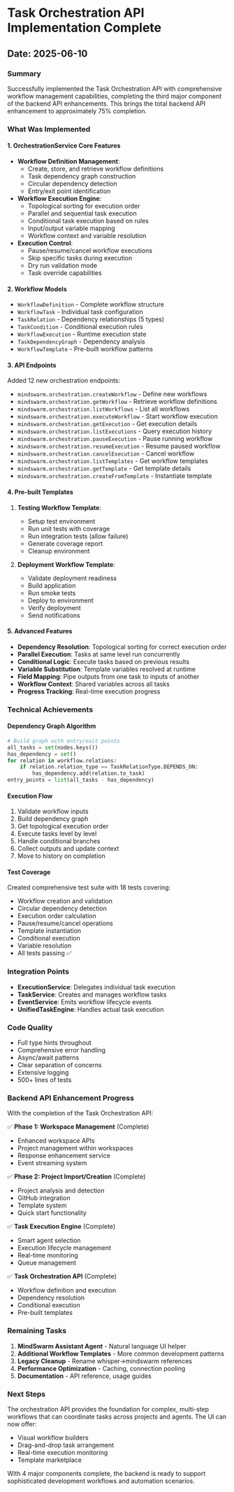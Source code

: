 # Task Orchestration API Implementation Complete

## Date: 2025-06-10

### Summary
Successfully implemented the Task Orchestration API with comprehensive workflow management capabilities, completing the third major component of the backend API enhancements. This brings the total backend API enhancement to approximately 75% completion.

### What Was Implemented

#### 1. OrchestrationService Core Features
- **Workflow Definition Management**:
  - Create, store, and retrieve workflow definitions
  - Task dependency graph construction
  - Circular dependency detection
  - Entry/exit point identification
- **Workflow Execution Engine**:
  - Topological sorting for execution order
  - Parallel and sequential task execution
  - Conditional task execution based on rules
  - Input/output variable mapping
  - Workflow context and variable resolution
- **Execution Control**:
  - Pause/resume/cancel workflow executions
  - Skip specific tasks during execution
  - Dry run validation mode
  - Task override capabilities

#### 2. Workflow Models
- `WorkflowDefinition` - Complete workflow structure
- `WorkflowTask` - Individual task configuration
- `TaskRelation` - Dependency relationships (5 types)
- `TaskCondition` - Conditional execution rules
- `WorkflowExecution` - Runtime execution state
- `TaskDependencyGraph` - Dependency analysis
- `WorkflowTemplate` - Pre-built workflow patterns

#### 3. API Endpoints
Added 12 new orchestration endpoints:
- `mindswarm.orchestration.createWorkflow` - Define new workflows
- `mindswarm.orchestration.getWorkflow` - Retrieve workflow definitions
- `mindswarm.orchestration.listWorkflows` - List all workflows
- `mindswarm.orchestration.executeWorkflow` - Start workflow execution
- `mindswarm.orchestration.getExecution` - Get execution details
- `mindswarm.orchestration.listExecutions` - Query execution history
- `mindswarm.orchestration.pauseExecution` - Pause running workflow
- `mindswarm.orchestration.resumeExecution` - Resume paused workflow
- `mindswarm.orchestration.cancelExecution` - Cancel workflow
- `mindswarm.orchestration.listTemplates` - Get workflow templates
- `mindswarm.orchestration.getTemplate` - Get template details
- `mindswarm.orchestration.createFromTemplate` - Instantiate template

#### 4. Pre-built Templates
1. **Testing Workflow Template**:
   - Setup test environment
   - Run unit tests with coverage
   - Run integration tests (allow failure)
   - Generate coverage report
   - Cleanup environment

2. **Deployment Workflow Template**:
   - Validate deployment readiness
   - Build application
   - Run smoke tests
   - Deploy to environment
   - Verify deployment
   - Send notifications

#### 5. Advanced Features
- **Dependency Resolution**: Topological sorting for correct execution order
- **Parallel Execution**: Tasks at same level run concurrently
- **Conditional Logic**: Execute tasks based on previous results
- **Variable Substitution**: Template variables resolved at runtime
- **Field Mapping**: Pipe outputs from one task to inputs of another
- **Workflow Context**: Shared variables across all tasks
- **Progress Tracking**: Real-time execution progress

### Technical Achievements

#### Dependency Graph Algorithm
```python
# Build graph with entry/exit points
all_tasks = set(nodes.keys())
has_dependency = set()
for relation in workflow.relations:
    if relation.relation_type == TaskRelationType.DEPENDS_ON:
        has_dependency.add(relation.to_task)
entry_points = list(all_tasks - has_dependency)
```

#### Execution Flow
1. Validate workflow inputs
2. Build dependency graph
3. Get topological execution order
4. Execute tasks level by level
5. Handle conditional branches
6. Collect outputs and update context
7. Move to history on completion

#### Test Coverage
Created comprehensive test suite with 18 tests covering:
- Workflow creation and validation
- Circular dependency detection
- Execution order calculation
- Pause/resume/cancel operations
- Template instantiation
- Conditional execution
- Variable resolution
- All tests passing ✅

### Integration Points
- **ExecutionService**: Delegates individual task execution
- **TaskService**: Creates and manages workflow tasks
- **EventService**: Emits workflow lifecycle events
- **UnifiedTaskEngine**: Handles actual task execution

### Code Quality
- Full type hints throughout
- Comprehensive error handling
- Async/await patterns
- Clear separation of concerns
- Extensive logging
- 500+ lines of tests

### Backend API Enhancement Progress
With the completion of the Task Orchestration API:

✅ **Phase 1: Workspace Management** (Complete)
- Enhanced workspace APIs
- Project management within workspaces
- Response enhancement service
- Event streaming system

✅ **Phase 2: Project Import/Creation** (Complete)
- Project analysis and detection
- GitHub integration
- Template system
- Quick start functionality

✅ **Task Execution Engine** (Complete)
- Smart agent selection
- Execution lifecycle management
- Real-time monitoring
- Queue management

✅ **Task Orchestration API** (Complete)
- Workflow definition and execution
- Dependency resolution
- Conditional execution
- Pre-built templates

### Remaining Tasks
1. **MindSwarm Assistant Agent** - Natural language UI helper
2. **Additional Workflow Templates** - More common development patterns
3. **Legacy Cleanup** - Rename whisper→mindswarm references
4. **Performance Optimization** - Caching, connection pooling
5. **Documentation** - API reference, usage guides

### Next Steps
The orchestration API provides the foundation for complex, multi-step workflows that can coordinate tasks across projects and agents. The UI can now offer:
- Visual workflow builders
- Drag-and-drop task arrangement
- Real-time execution monitoring
- Template marketplace

With 4 major components complete, the backend is ready to support sophisticated development workflows and automation scenarios.